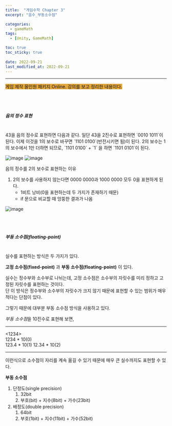 ```yaml
---
title:  "게임수학 Chapter 3"
excerpt: "음수_부동소수점"

categories:
  - gameMath
tags:
  - [Unity, GameMath]

toc: true
toc_sticky: true
 
date: 2022-09-21
last_modified_at: 2022-09-21
---
```

---
<span style="background-color:#E2A63B">게임 제작 올인원 패키지 Online. 강의를 보고 정리한 내용이다.</span>  
<br>
<br>
<br> 

##### 음의 정수 표현  
<br>
43을 음의 정수로 표현하면 다음과 같다.  
일단 43을 2진수로 표현하면 `0010 1011`이 된다. 이제 이것을 1의 보수로 바꾸면 `1101 0100`(반전시키면 됨)이 된다.  
2의 보수는 1의 보수에서 1만 더하면 되므로, `1101 0100` + `1` 을 하면 `1101 0101`이 된다.  

![image](https://user-images.githubusercontent.com/106606698/191156759-3f47b720-eb2b-425f-8e7d-2c359e69b96b.png)
![image](https://user-images.githubusercontent.com/106606698/191386021-eac46a9a-d751-41f6-bc1a-ad2dd54c6a05.png)

음의 정수를 2의 보수로 표현하는 이유  
1. 2의 보수를 사용하지 않는다면 0000 0000과 1000 0000 모두 0을 표현하게 된다.  
    - 1비트 낭비(0을 표현하는데 두 가지가 존재하기 때문)  
    - if 문으로 비교할 때 엉뚱한 결과가 나옴  


![image](https://user-images.githubusercontent.com/106606698/191386653-bbb8259e-d0d0-475a-bd42-7d4971665f6e.png)

<br>
<br>

##### 부동 소수점(floating-point) 
<br>
실수를 표현하는 방식은 두 가지가 있다.  

**고정 소수점(fixed-point)** 과 **부동 소수점(floating-point)** 이 있다.  

실수는 정수부와 소수부로 나뉘는데, 고정 소수점은 소수부의 자릿수를 미리 정하고 고정된 자릿수를 표현하는 것이다.  
단 이 방식은 정수부와 소수부의 자릿수가 크지 않기 때문에 표현할 수 있는 범위가 매우 적다는 단점이 있다.  

그렇기 때문에 대부분 부동 소수점 방식을 사용하고 있다.  

*부동 소수점*을 10진수로 표현해 보면,

---

<1234>  
1234 * 10(0)  
123.4 * 10(1)
12.34 * 10(2)

---  

이런식으로 소수점이 자리를 계속 옮길 수 있기 때문에 매우 큰 실수까지도 표현할 수 있다.  

**부동 소수점**  
1. 단정도(single precision)  
    1) 32bit  
    2) 부호(bit) + 지수(8bit) + 가수(23bit)  
2. 배정도(double precision)  
    1) 64bit  
    2) 부호(1bit) + 지수(11bit) + 가수(52bit) 

